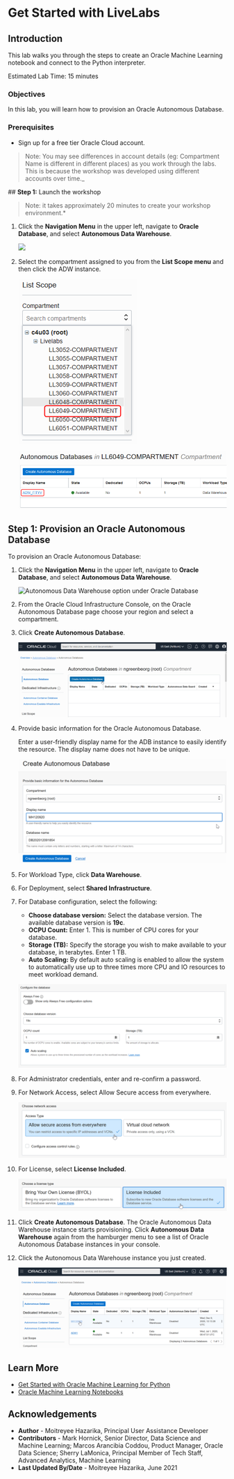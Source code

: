 # Get Started with LiveLabs

## Introduction
This lab walks you through the steps to create an Oracle Machine Learning notebook and connect to the Python interpreter.

Estimated Lab Time: 15 minutes

### Objectives

In this lab, you will learn how to provision an Oracle Autonomous Database.


### Prerequisites
* Sign up for a free tier Oracle Cloud account.

> Note: You may see differences in account details (eg: Compartment Name is different in different places) as you work through the labs. This is because the workshop was developed using different accounts over time._


<if type="livelabs">## **Step 1:** Launch the workshop

> Note: it takes approximately 20 minutes to create your workshop environment.*

1. Click the **Navigation Menu** in the upper left, navigate to **Oracle Database**, and select **Autonomous Data Warehouse**.

	![](https://raw.githubusercontent.com/oracle/learning-library/master/common/images/console/database-adw.png "")

2. Select the compartment assigned to you from the **List Scope menu** and then click the ADW instance.

    ![](images/select-compartment.png)

    ![](images/adw-instance.png)

</if>

## **Step 1:** Provision an Oracle Autonomous Database

To provision an Oracle Autonomous Database:

1. Click the **Navigation Menu** in the upper left, navigate to **Oracle Database**, and select **Autonomous Data Warehouse**.

	![Autonomous Data Warehouse option under Oracle Database](https://raw.githubusercontent.com/oracle/learning-library/master/common/images/console/database-adw.png "Autonomous Data Warehouse option under Oracle Database")

2. From the Oracle Cloud Infrastructure Console, on the Oracle Autonomous Database page choose your region and select a compartment.

3. Click **Create Autonomous Database**.

    ![Create Autonomous Database option](images/create-autonomous-db.png "Create Autonomous Database option")

4. Provide basic information for the Oracle Autonomous Database.

    Enter a user-friendly display name for the ADB instance to easily identify the resource. The display name does not have to be unique.

    ![Create Autonomous Database dialog](images/create-autonomous-db-1.png "Create Autonomous Database dialog")

5. For Workload Type, click **Data Warehouse**.

6. For Deployment, select **Shared Infrastructure**.

7. For Database configuration, select the following:

    - **Choose database version:** Select the database version. The available database version is **19c**.
    - **OCPU Count:** Enter 1. This is number of CPU cores for your database.
    - **Storage (TB):** Specify the storage you wish to make available to your database, in terabytes. Enter 1 TB.
    - **Auto Scaling:** By default auto scaling is enabled to allow the system to automatically use up to three times more CPU and IO resources to meet workload demand.

    ![Configure Database dialog](images/create-adw-config.png "Configure Database dialog")

8. For Administrator credentials, enter and re-confirm a password.

9. For Network Access, select Allow Secure access from everywhere.

    ![Network Access settings](images/create-adw-network.png "Network Access settings")

10. For License, select **License Included**.

    ![License settings](images/create-adw-license.png "License settings")

11. Click **Create Autonomous Database**. The Oracle Autonomous Data Warehouse instance starts provisioning. Click **Autonomous Data Warehouse** again from the hamburger menu to see a list of Oracle Autonomous Database instances in your console.

12. Click the Autonomous Data Warehouse instance you just created.

    ![List of Oracle Autonomous Database instances](images/adb_instance.png "List of Oracle Autonomous Database instances")

## Learn More

* [Get Started with Oracle Machine Learning for Python](https://docs.oracle.com/en/database/oracle/machine-learning/oml4py/1/mlpug/get-started-with-oml4py.html#GUID-B45A76E6-CE48-4E49-B803-D25CA44B09ED)
* [Oracle Machine Learning Notebooks](https://docs.oracle.com/en/database/oracle/machine-learning/oml-notebooks/)

## Acknowledgements
* **Author** - Moitreyee Hazarika, Principal User Assistance Developer
* **Contributors** -  Mark Hornick, Senior Director, Data Science and Machine Learning; Marcos Arancibia Coddou, Product Manager, Oracle Data Science; Sherry LaMonica, Principal Member of Tech Staff, Advanced Analytics, Machine Learning
* **Last Updated By/Date** - Moitreyee Hazarika, June 2021
